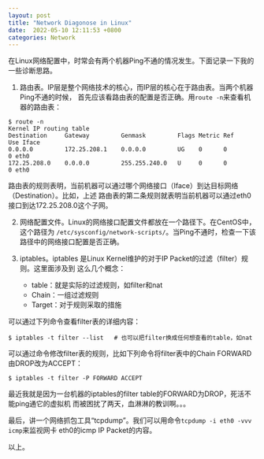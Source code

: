 ```yaml
---
layout: post
title: "Network Diagonose in Linux"
date:  2022-05-10 12:11:53 +0800
categories: Network
---
```


在Linux网络配置中，时常会有两个机器Ping不通的情况发生。下面记录一下我的一些诊断思路。

1. 路由表。IP层是整个网络技术的核心，而IP层的核心在于路由表。当两个机器Ping不通的时候，
首先应该看路由表的配置是否正确。用`route -n`来查看机器的路由表：
```
$ route -n
Kernel IP routing table
Destination     Gateway         Genmask         Flags Metric Ref    Use Iface
0.0.0.0         172.25.208.1    0.0.0.0         UG    0      0        0 eth0
172.25.208.0    0.0.0.0         255.255.240.0   U     0      0        0 eth0
```
路由表的规则表明，当前机器可以通过哪个网络接口（Iface）到达目标网络（Destination）。比如，上述
路由表的第二条规则就表明当前机器可以通过eth0接口到达172.25.208.0这个子网。

2. 网络配置文件。Linux的网络接口配置文件都放在一个路径下。在CentOS中，这个路径为
`/etc/sysconfig/network-scripts/`。当Ping不通时，检查一下该路径中的网络接口配置是否正确。

3. iptables。iptables 是Linux Kernel维护的对于IP Packet的过滤（filter）规则。这里面涉及到
这么几个概念：
    - table：就是实际的过滤规则，如filter和nat
    - Chain：一组过滤规则
    - Target：对于规则采取的措施

可以通过下列命令查看filter表的详细内容：
```
$ iptables -t filter --list   # 也可以把filter换成任何想查看的table，如nat
```

可以通过命令修改filter表的规则，比如下列命令将filter表中的Chain FORWARD由DROP改为ACCEPT：
```
$ iptables -t filter -P FORWARD ACCEPT
```
最近我就是因为一台机器的iptables的filter table的FORWARD为DROP，死活不能ping通它的虚拟机
而被困扰了两天，血淋淋的教训啊。。。

最后，讲一个网络抓包工具“tcpdump”。我们可以用命令`tcpdump -i eth0 -vvv icmp`来监视网卡
eth0的icmp IP Packet的内容。

以上。
